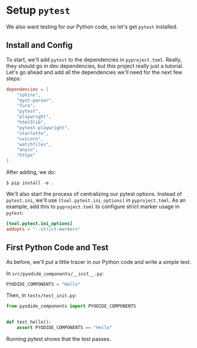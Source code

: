 # Setup `pytest`

We also want testing for our Python code, so let's get `pytest` installed.

## Install and Config

To start, we'll add `pytest` to the dependencies in `pyproject.toml`.
Really, they should go in dev dependencies, but this project really just a tutorial.
Let's go ahead and add all the dependencies we'll need for the next few steps:

```toml
dependencies = [
    "sphinx",
    "myst-parser",
    "furo",
    "pytest",
    "playwright",
    "html5lib",
    "pytest-playwright",
    "starlette",
    "uvicorn",
    "watchfiles",
    "anyio",
    "httpx"
]
```

After adding, we do:

```shell
$ pip install -e .
```

We'll also start the process of centralizing our pytest options.
Instead of `pytest.ini`, we'll use `[tool.pytest.ini_options]` in `pyproject.toml`.
As an example, add this to `pyproject.toml` to configure strict marker usage in `pytest`:

```toml
[tool.pytest.ini_options]
addopts = "--strict-markers"
```

## First Python Code and Test

As before, we'll put a little tracer in our Python code and write a simple test.

In `src/pyodide_components/__init__.py`:

```python
PYODIDE_COMPONENTS = "Hello"
```

Then, in `tests/test_init.py`:

```python
from pyodide_components import PYODIDE_COMPONENTS


def test_hello():
    assert PYODIDE_COMPONENTS == "Hello"
```

Running pytest shows that the test passes.
